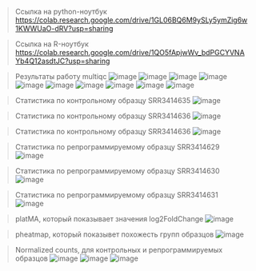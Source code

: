 > Ссылка на python-ноутбук  
https://colab.research.google.com/drive/1GL06BQ6M9ySLy5ymZig6w1KWWUaO-dRV?usp=sharing  

> Ссылка на R-ноутбук  
https://colab.research.google.com/drive/1QO5fApjwWv_bdPGCYVNAYb4Q12asdtJC?usp=sharing

> Результаты работу multiqc
![image](https://user-images.githubusercontent.com/65420132/143933315-8e806e26-cb6f-467f-aee8-0ba2e47a0bad.png)
![image](https://user-images.githubusercontent.com/65420132/143933401-fe7602b6-907b-4c83-8d00-193159b1742e.png)
![image](https://user-images.githubusercontent.com/65420132/143933442-65c5599d-705e-449a-9ff3-135e03f95efa.png)
![image](https://user-images.githubusercontent.com/65420132/143933486-bdb92f3d-4f4e-46ba-b048-4aa24d07f90c.png)
![image](https://user-images.githubusercontent.com/65420132/143933514-ae4ae0e3-8b45-4905-a169-c4dbedc40d5d.png)
![image](https://user-images.githubusercontent.com/65420132/143933556-1e548659-c54f-4ba9-af97-0d4ef455bf1b.png)
![image](https://user-images.githubusercontent.com/65420132/143933573-6f00b094-0794-4146-9364-97e53f7fa7b9.png)
![image](https://user-images.githubusercontent.com/65420132/143933608-41175a12-3f7c-4711-af9b-d0f24d3a63d4.png)
![image](https://user-images.githubusercontent.com/65420132/143933635-748bd389-18b7-4634-b990-096e3a92f158.png)
![image](https://user-images.githubusercontent.com/65420132/143933650-80aeecf1-87a4-4f77-82c4-4e4d8fbf357a.png)  

> Статистика по контрольному образцу SRR3414635
![image](https://user-images.githubusercontent.com/65420132/143934078-752cdc29-383c-419f-bc20-5cb4b7f4cf2d.png)

> Статистика по контрольному образцу SRR3414636
![image](https://user-images.githubusercontent.com/65420132/143934195-e9efeae0-0549-4afb-9dcc-2248fb3af91d.png)  

> Статистика по контрольному образцу SRR3414636
![image](https://user-images.githubusercontent.com/65420132/143934241-e39a38dd-243a-428c-985e-4c1c93b2ac03.png)  

> Статистика по репрограммируемому образцу SRR3414629
![image](https://user-images.githubusercontent.com/65420132/143934305-3f872500-0c11-441d-9d7b-982f9c58c980.png)

> Статистика по репрограммируемому образцу SRR3414630
![image](https://user-images.githubusercontent.com/65420132/143934370-6f3e95f8-bca5-4b55-b155-875f4f4b4b77.png)

> Статистика по репрограммируемому образцу SRR3414631
![image](https://user-images.githubusercontent.com/65420132/143934421-f45cbd22-b586-4549-a628-3081890fb535.png)

> platMA, который показывает значения log2FoldChange
![image](https://user-images.githubusercontent.com/65420132/143944612-9675a4d7-3df2-47f8-8c9f-7c7bfdc12278.png)

> pheatmap, который показывет похожесть групп образцов
![image](https://user-images.githubusercontent.com/65420132/143945281-bc9f28c6-9201-4b48-a1e9-b1b6c27424c0.png)

> Normalized counts, для контрольных и репрограммируемых образцов
![image](https://user-images.githubusercontent.com/65420132/143945459-ae1de660-7c4c-4faf-a9bb-3d21e1edc24c.png)
![image](https://user-images.githubusercontent.com/65420132/143945475-8c8d54de-f377-456f-8641-a892e510f862.png)
![image](https://user-images.githubusercontent.com/65420132/143945515-8915f16e-7d1c-4e93-b5c7-8eb2d97b9612.png)


